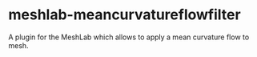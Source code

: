meshlab-meancurvatureflowfilter
===============================

A plugin for the MeshLab which allows to apply a mean curvature flow to mesh.
